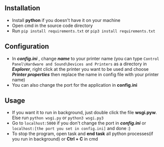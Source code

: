 ## Installation
 * Install **python** if you doesn't have it on your machine
 * Open cmd in the source code directory
 * Run `pip install requirements.txt` or `pip3 install requirements.txt`

## Configuration

 * In _**config.ini**_ , change _**name**_ to your printer name (you can type `Control Panel\Hardware and Sound\Devices and Printers` as a directory in _**Explorer**_, right click at the printer you want to be used and choose _**Printer properties**_ then replace the name in config file with your printer name)
 * You can also change the port for the application in **config.ini**

## Usage

 * If you want it to run in background, just double click the file **wsgi.pyw**. Else run `python wsgi.py` or `python3 wsgi.py3`
 * Go to `localhost:5000` if you don't change the port in _**config.ini**_ or `localhost:[the port you set in config.ini]` and done :)
 * To stop the program, open task and **end task** all python processes(if you run in background) or **Ctrl + C** in cmd
